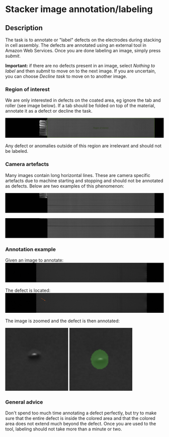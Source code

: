 # Stacker image annotation/labeling

## Description

The task is to annotate or "label" defects on the electrodes during stacking in cell assembly. The defects are annotated using an external tool in Amazon Web Services. Once you are done labeling an image, simply press _submit_.

**Important:** if there are no defects present in an image, select _Nothing to label_ and then _submit_ to move on to the next image. If you are uncertain, you can choose _Decline task_ to move on to another image.

### Region of interest

We are only interested in defects on the coated area, eg ignore the tab and roller (see image below). If a tab should be folded on top of the material, annotate it as a defect or decline the task.

![Region of interest](../images/stacker/roi.jpg)

Any defect or anomalies outside of this region are irrelevant and should not be labeled.

### Camera artefacts

Many images contain long horizontal lines. These are camera specific artefacts due to machine starting and stopping and should not be annotated as defects. Below are two examples of this phenomenon:

![Artefact1](../images/stacker/artefact1.jpg)

![Artefact2](../images/stacker/artefact2.jpg)

### Annotation example
Given an image to annotate:
![Example image](../images/stacker/full-size.png)

The defect is located:
![Example image defect arrow](../images/stacker/full-size-arr.png)

The image is zoomed and the defect is then annotated:

<img src='../images/stacker/unlabeled-defect.png' width="200" height="200" /> <img src='../images/stacker/labeled-defect.png' width="200" height="200" />

### General advice
Don't spend too much time annotating a defect perfectly, but try to make sure that the entire defect is inside the colored area and that the colored area does not extend much beyond the defect. Once you are used to the tool, labeling should not take more than a minute or two.
